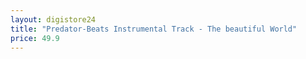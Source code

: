 ```yaml
---
layout: digistore24
title: "Predator-Beats Instrumental Track - The beautiful World"
price: 49.9
---
```

